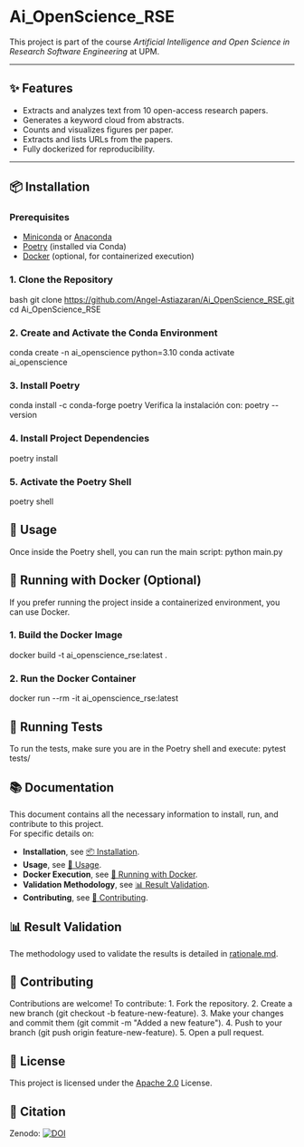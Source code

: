 # Ai_OpenScience_RSE

This project is part of the course *Artificial Intelligence and Open Science in Research Software Engineering* at UPM.

---

## ✨ Features
- Extracts and analyzes text from 10 open-access research papers.
- Generates a keyword cloud from abstracts.
- Counts and visualizes figures per paper.
- Extracts and lists URLs from the papers.
- Fully dockerized for reproducibility.

---

## 📦 Installation

### Prerequisites
- [Miniconda](https://docs.conda.io/en/latest/miniconda.html) or [Anaconda](https://www.anaconda.com/products/distribution)
- [Poetry](https://python-poetry.org/docs/#installation) (installed via Conda)
- [Docker](https://docs.docker.com/get-docker/) (optional, for containerized execution)


### 1. Clone the Repository
bash
git clone https://github.com/Angel-Astiazaran/Ai_OpenScience_RSE.git
cd Ai_OpenScience_RSE


### 2. Create and Activate the Conda Environment
conda create -n ai_openscience python=3.10
conda activate ai_openscience

### 3. Install Poetry
conda install -c conda-forge poetry
Verifica la instalación con:
poetry --version

### 4. Install Project Dependencies
poetry install 

### 5. Activate the Poetry Shell
poetry shell


## 🚀 Usage
Once inside the Poetry shell, you can run the main script:
python main.py

## 🐳 Running with Docker (Optional)
If you prefer running the project inside a containerized environment, you can use Docker.

### 1. Build the Docker Image
docker build -t ai_openscience_rse:latest .

### 2. Run the Docker Container
docker run --rm -it ai_openscience_rse:latest


## 🧪 Running Tests
To run the tests, make sure you are in the Poetry shell and execute:
pytest tests/


## 📚 Documentation

This document contains all the necessary information to install, run, and contribute to this project.  
For specific details on:
- **Installation**, see [📦 Installation](#installation).
- **Usage**, see [🚀 Usage](#usage).
- **Docker Execution**, see [🐳 Running with Docker](#running-with-docker-optional).
- **Validation Methodology**, see [📊 Result Validation](#result-validation).
- **Contributing**, see [🤝 Contributing](#contributing).

## 📊 Result Validation  
The methodology used to validate the results is detailed in [rationale.md](rationale.md).

## 🤝 Contributing

Contributions are welcome! To contribute:
    1. Fork the repository.
    2. Create a new branch (git checkout -b feature-new-feature).
    3. Make your changes and commit them (git commit -m "Added a new feature").
    4. Push to your branch (git push origin feature-new-feature).
    5. Open a pull request.

## 📄 License
This project is licensed under the [Apache 2.0](LICENSE) License.

## 📑 Citation
Zenodo:
[![DOI](https://zenodo.org/badge/DOI/10.5281/zenodo.14962748.svg)](https://doi.org/10.5281/zenodo.14962748)